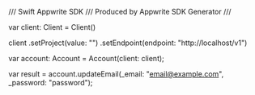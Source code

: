 /// Swift Appwrite SDK
/// Produced by Appwrite SDK Generator
///


var client: Client = Client()

client
    .setProject(value: "")
    .setEndpoint(endpoint: "http://localhost/v1")

var account: Account =  Account(client: client);

var result = account.updateEmail(_email: "email@example.com", _password: "password");
